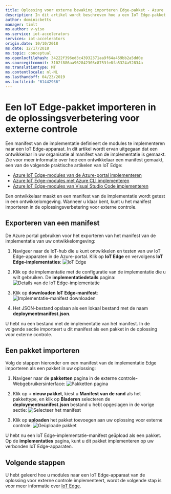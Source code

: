 ```yaml
---
title: Oplossing voor externe bewaking importeren Edge-pakket - Azure | Microsoft Docs
description: In dit artikel wordt beschreven hoe u een IoT Edge-pakket importeren in de oplossingsverbetering voor externe controle
author: dominicbetts
manager: timlt
ms.author: v-yiso
ms.service: iot-accelerators
services: iot-accelerators
origin.date: 10/10/2018
ms.date: 12/17/2018
ms.topic: conceptual
ms.openlocfilehash: 34222f396ed3c43932371aa9f64a459bb2a5dd0e
ms.sourcegitcommit: 3102f886aa962842303c8753fe8fa5324a52834a
ms.translationtype: MT
ms.contentlocale: nl-NL
ms.lasthandoff: 04/23/2019
ms.locfileid: "61442936"
---
```

# <a name="import-an-iot-edge-package-into-your-remote-monitoring-solution-accelerator"></a>Een IoT Edge-pakket importeren in de oplossingsverbetering voor externe controle

Een manifest van de implementatie definieert de modules te implementeren naar een IoT Edge-apparaat. In dit artikel wordt ervan uitgegaan dat een ontwikkelaar in uw organisatie al manifest van de implementatie is gemaakt. Zie voor meer informatie over hoe een ontwikkelaar een manifest gemaakt, een van de volgende praktische artikelen van IoT Edge:

- [Azure IoT Edge-modules van de Azure-portal implementeren](../iot-edge/how-to-deploy-modules-portal.md)
- [Azure IoT Edge-modules met Azure CLI implementeren](../iot-edge/how-to-deploy-modules-cli.md)
- [Azure IoT Edge-modules van Visual Studio Code implementeren](../iot-edge/how-to-deploy-modules-vscode.md)

Een ontwikkelaar maakt en een manifest van de implementatie wordt getest in een ontwikkelomgeving. Wanneer u klaar bent, kunt u het manifest importeren in de oplossingsverbetering voor externe controle.

## <a name="export-a-manifest"></a>Exporteren van een manifest

De Azure portal gebruiken voor het exporteren van het manifest van de implementatie van uw ontwikkelomgeving:

1. Navigeer naar de IoT-hub die u kunt ontwikkelen en testen van uw IoT Edge-apparaten in de Azure-portal. Klik op **IoT Edge** en vervolgens **IoT Edge-implementaties**: ![IoT Edge](media/iot-accelerators-remote-monitoring-import-edge-package/iotedge.png)

1. Klik op de implementatie met de configuratie van de implementatie die u wilt gebruiken. De **implementatiedetails** pagina: ![Details van de IoT Edge-implementatie](media/iot-accelerators-remote-monitoring-import-edge-package/deploymentdetails.png)

1. Klik op **downloaden IoT Edge-manifest**:  ![Implementatie-manifest downloaden](media/iot-accelerators-remote-monitoring-import-edge-package/download.png)

1. Het JSON-bestand opslaan als een lokaal bestand met de naam **deploymentmanifest.json**.

U hebt nu een bestand met de implementatie van het manifest. In de volgende sectie importeert u dit manifest als een pakket in de oplossing voor externe controle.

## <a name="import-a-package"></a>Een pakket importeren

Volg de stappen hieronder om een manifest van de implementatie Edge importeren als een pakket in uw oplossing:

1. Navigeer naar de **pakketten** pagina in de externe controle-Webgebruikersinterface:  ![Pakketten pagina](media/iot-accelerators-remote-monitoring-import-edge-package/packagespage.png)

1. Klik op **+ nieuw pakket**, kiest u **Manifest van de rand** als het pakkettype, en klik op **Bladeren** selecteren de **deploymentmanifest.json** bestand u hebt opgeslagen in de vorige sectie:  ![Selecteer het manifest](media/iot-accelerators-remote-monitoring-import-edge-package/selectmanifest.png)

1. Klik op **uploaden** het pakket toevoegen aan uw oplossing voor externe controle:  ![Geüploade pakket](media/iot-accelerators-remote-monitoring-import-edge-package/uploadedpackage.png)

U hebt nu een IoT Edge-implementatie-manifest geüpload als een pakket. Op de **implementaties** pagina, kunt u dit pakket implementeren op uw verbonden IoT Edge-apparaten.

## <a name="next-steps"></a>Volgende stappen

U hebt geleerd hoe u modules naar een IoT Edge-apparaat van de oplossing voor externe controle implementeert, wordt de volgende stap is voor meer informatie over [IoT Edge](../iot-edge/about-iot-edge.md).
